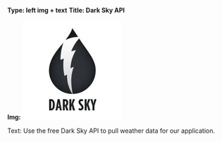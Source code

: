 **Type: left img + text**
**Title: Dark Sky API**

**Img:**
![DarkSky](./darkSky.jfif)

Text:
Use the free Dark Sky API to pull weather data for our application.